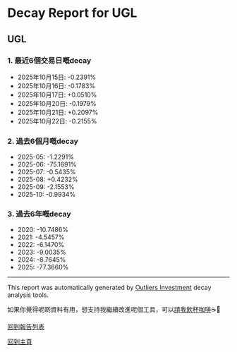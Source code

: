 # Decay Report for UGL

## UGL

### 1. 最近6個交易日嘅decay

- 2025年10月15日: -0.2391%
- 2025年10月16日: -0.1783%
- 2025年10月17日: +0.0510%
- 2025年10月20日: -0.1979%
- 2025年10月21日: +0.2097%
- 2025年10月22日: -0.2155%

### 2. 過去6個月嘅decay

- 2025-05: -1.2291%
- 2025-06: -75.1691%
- 2025-07: -0.5435%
- 2025-08: +0.4232%
- 2025-09: -2.1553%
- 2025-10: -0.9934%

### 3. 過去6年嘅decay

- 2020: -10.7486%
- 2021: -4.5457%
- 2022: -6.1470%
- 2023: -9.0035%
- 2024: -8.7645%
- 2025: -77.3660%

------------------------------
This report was automatically generated by [Outliers Investment](https://outliersecon.github.io/Outliers-Investment/) decay analysis tools.

如果你覺得呢啲資料有用，想支持我繼續改進呢個工具，可以[請我飲杯咖啡](https://buymeacoffee.com/outliersecon)☕🙏

[回到報告列表](https://outliersecon.github.io/Outliers-Investment/reports/reports_public)

[回到主頁](https://outliersecon.github.io/Outliers-Investment/)